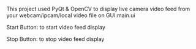 
This project used PyQt & OpenCV to display live camera video feed from your webcam/ipcam/local video file on GUI:main.ui 

Start Button: to start video feed display

Stop Button: to stop video feed display


